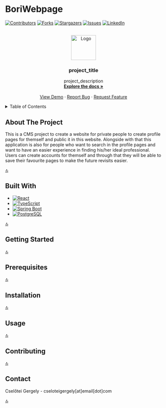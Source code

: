 # BoriWebpage<!-- Improved compatibility of back to top link: See: https://github.com/othneildrew/Best-README-Template/pull/73 -->
<a name="readme-top"></a>
<!--
*** Thanks for checking out the Best-README-Template. If you have a suggestion
*** that would make this better, please fork the repo and create a pull request
*** or simply open an issue with the tag "enhancement".
*** Don't forget to give the project a star!
*** Thanks again! Now go create something AMAZING! :D
-->



<!-- PROJECT SHIELDS -->
<!--
*** I'm using markdown "reference style" links for readability.
*** Reference links are enclosed in brackets [ ] instead of parentheses ( ).
*** See the bottom of this document for the declaration of the reference variables
*** for contributors-url, forks-url, etc. This is an optional, concise syntax you may use.
*** https://www.markdownguide.org/basic-syntax/#reference-style-links
-->
[![Contributors][contributors-shield]][contributors-url]
[![Forks][forks-shield]][forks-url]
[![Stargazers][stars-shield]][stars-url]
[![Issues][issues-shield]][issues-url]
[![LinkedIn][linkedin-shield]][linkedin-url]



<!-- PROJECT LOGO -->
<br />
<div align="center">
  <a href="https://github.com/MindMySelf/BoriWebpage">
    <img src="images/logo.png" alt="Logo" width="80" height="80">
  </a>

<h3 align="center">project_title</h3>

  <p align="center">
    project_description
    <br />
    <a href="https://github.com/MindMySelf/BoriWebpage"><strong>Explore the docs »</strong></a>
    <br />
    <br />
    <a href="https://github.com/github_username/repo_name">View Demo</a>
    ·
    <a href="https://github.com/MindMySelf/BoriWebpage/issues">Report Bug</a>
    ·
    <a href="https://github.com/MindMySelf/BoriWebpage/issues">Request Feature</a>
  </p>
</div>



<!-- TABLE OF CONTENTS -->
<details>
  <summary>Table of Contents</summary>
  <ol>
    <li>
      <a href="#about-the-project">About The Project</a>
      <ul>
        <li><a href="#built-with">Built With</a></li>
      </ul>
    </li>
    <li>
      <a href="#getting-started">Getting Started</a>
      <ul>
        <li><a href="#prerequisites">Prerequisites</a></li>
        <li><a href="#installation">Installation</a></li>
      </ul>
    </li>
    <li><a href="#usage">Usage</a></li>
    <li><a href="#contributing">Contributing</a></li>
    <li><a href="#contact">Contact</a></li>
  </ol>
</details>



<!-- ABOUT THE PROJECT -->
## About The Project

<!-- [![Product Name Screen Shot][product-screenshot]](https://example.com) TODO -->

This is a CMS project to create a website for private people to create profile pages for themself and public it in this website. Alongside with that this application is also for people who want to search in the profile pages and want to have an easier experience in finding his/her ideal professional. Users can create accounts for themself and through that they will be able to save their favourite pages to make the future revisits easier.

<a href="#readme-top">:top:</a>



## Built With

* [![React][React.js]][React-url]
* [![TypeScript][typescript]][Typescipt-url]
* [![Spring Boot][springboot]][SpringBoot-url]
* [![PostgreSQL][postgreSQL]][postgreSQL-url]


<a href="#readme-top">:top:</a>



<!-- GETTING STARTED -->
## Getting Started

<!-- TODO -->

<a href="#readme-top">:top:</a>

## Prerequisites

<!-- TODO -->

<a href="#readme-top">:top:</a>

## Installation

<!-- TODO -->

<a href="#readme-top">:top:</a>



<!-- USAGE EXAMPLES -->
## Usage

<!-- TODO -->

<a href="#readme-top">:top:</a>



<!-- CONTRIBUTING -->
## Contributing

<!-- TODO -->

<a href="#readme-top">:top:</a>



<!-- CONTACT -->
## Contact

Cselőtei Gergely - cseloteigergely[at]email[dot]com


<a href="#readme-top">:top:</a>



<!-- MARKDOWN LINKS & IMAGES -->
<!-- https://www.markdownguide.org/basic-syntax/#reference-style-links -->
[contributors-shield]: https://img.shields.io/github/contributors/github_username/repo_name.svg?style=for-the-badge
[contributors-url]: https://github.com/MindMySelf/BoriWebpage/graphs/contributors
[forks-shield]: https://img.shields.io/github/forks/github_username/repo_name.svg?style=for-the-badge
[forks-url]: https://github.com/MindMySelf/BoriWebpage/forks
[stars-shield]: https://img.shields.io/github/stars/github_username/repo_name.svg?style=for-the-badge
[stars-url]: https://github.com/MindMySelf/BoriWebpage/stargazers
[issues-shield]: https://img.shields.io/github/issues/github_username/repo_name.svg?style=for-the-badge
[issues-url]: https://github.com/MindMySelf/BoriWebpage/issues
[linkedin-shield]: https://img.shields.io/badge/-LinkedIn-black.svg?style=for-the-badge&logo=linkedin&colorB=555
[linkedin-url]: https://www.linkedin.com/in/gergely-csel%C5%91tei-4469a127a/
[product-screenshot]: images/screenshot.png
[Next.js]: https://img.shields.io/badge/next.js-000000?style=for-the-badge&logo=nextdotjs&logoColor=white
[Next-url]: https://nextjs.org/
[React.js]: https://img.shields.io/badge/React-20232A?style=for-the-badge&logo=react&logoColor=61DAFB
[React-url]: https://reactjs.org/
[typescript]: https://img.shields.io/badge/TypeScript-007ACC?style=for-the-badge&logo=typescript&logoColor=white
[Typescipt-url]: https://www.typescriptlang.org/
[springboot]: https://img.shields.io/badge/Spring_Boot-F2F4F9?style=for-the-badge&logo=spring-boot
[SpringBoot-url]: https://spring.io/projects/spring-boot
[postgreSQL]: https://img.shields.io/badge/PostgreSQL-316192?style=for-the-badge&logo=postgresql&logoColor=white
[postgreSQL-url]: https://www.postgresql.org/